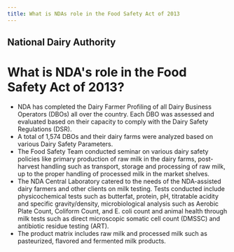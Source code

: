 ```yaml
---
title: What is NDAs role in the Food Safety Act of 2013
---
```


## National Dairy Authority

# What is NDA's role in the Food Safety Act of 2013?


 - NDA has completed the Dairy Farmer Profiling of all Dairy Business Operators (DBOs) all over the country. Each DBO was assessed and evaluated based on their capacity to comply with the Dairy Safety Regulations (DSR).
 - A total of 1,574 DBOs and their dairy farms were analyzed based on various Dairy Safety Parameters.
 - The Food Safety Team conducted seminar on various dairy safety policies like primary production of raw milk in the dairy farms, post-harvest handling such as transport, storage and processing of raw milk, up to the proper handling of processed milk in the market shelves.
 - The NDA Central Laboratory catered to the needs of the NDA-assisted dairy farmers and other clients on milk testing. Tests conducted include physicochemical tests such as butterfat, protein, pH, titratable acidity and specific gravity/density, microbiological analysis such as Aerobic Plate Count, Coliform Count, and E. coli count and animal health through milk tests such as direct microscopic somatic cell count (DMSSC) and antibiotic residue testing (ART).
 - The product matrix includes raw milk and processed milk such as pasteurized, flavored and fermented milk products.
